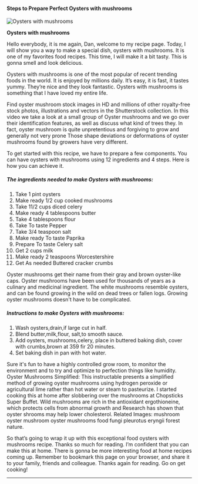             

#### Steps to Prepare Perfect Oysters with mushrooms

![Oysters with mushrooms](https://img-global.cpcdn.com/recipes/1c8744002e3add8a/751x532cq70/oysters-with-mushrooms-recipe-main-photo.jpg)

**Oysters with mushrooms**

Hello everybody, it is me again, Dan, welcome to my recipe page. Today, I will show you a way to make a special dish, oysters with mushrooms. It is one of my favorites food recipes. This time, I will make it a bit tasty. This is gonna smell and look delicious.

Oysters with mushrooms is one of the most popular of recent trending foods in the world. It is enjoyed by millions daily. It’s easy, it is fast, it tastes yummy. They’re nice and they look fantastic. Oysters with mushrooms is something that I have loved my entire life.

Find oyster mushroom stock images in HD and millions of other royalty-free stock photos, illustrations and vectors in the Shutterstock collection. In this video we take a look at a small group of Oyster mushrooms and we go over their identification features, as well as discuss what kind of trees they. In fact, oyster mushroom is quite unpretentious and forgiving to grow and generally not very prone Those shape deviations or deformations of oyster mushrooms found by growers have very different.

To get started with this recipe, we have to prepare a few components. You can have oysters with mushrooms using 12 ingredients and 4 steps. Here is how you can achieve it.

##### The ingredients needed to make Oysters with mushrooms:

1.  Take 1 pint oysters
2.  Make ready 1/2 cup cooked mushrooms
3.  Take 11/2 cups diced celery
4.  Make ready 4 tablespoons butter
5.  Take 4 tablespoons flour
6.  Take To taste Pepper
7.  Take 3/4 teaspoon salt
8.  Make ready To taste Paprika
9.  Prepare To taste Celery salt
10.  Get 2 cups milk
11.  Make ready 2 teaspoons Worcestershire
12.  Get As needed Buttered cracker crumbs

Oyster mushrooms get their name from their gray and brown oyster-like caps. Oyster mushrooms have been used for thousands of years as a culinary and medicinal ingredient. The white mushrooms resemble oysters, and can be found growing in the wild on dead trees or fallen logs. Growing oyster mushrooms doesn't have to be complicated.

##### Instructions to make Oysters with mushrooms:

1.  Wash oysters,drain,if large cut in half.
2.  Blend butter,milk,flour, salt,to smooth sauce.
3.  Add oysters, mushrooms,celery, place in buttered baking dish, cover with crumbs,brown at 359 fir 20 minutes.
4.  Set baking dish in pan with hot water.

Sure it's fun to have a highly controlled grow room, to monitor the environment and to try and optimize to perfection things like humidity. Oyster Mushrooms Simplified: This instructable presents a simplified method of growing oyster mushrooms using hydrogen peroxide or agricultural lime rather than hot water or steam to pasteurize. I started cooking this at home after slobbering over the mushrooms at Chopsticks Super Buffet. Wild mushrooms are rich in the antioxidant ergothioneine, which protects cells from abnormal growth and Research has shown that oyster shrooms may help lower cholesterol. Related Images: mushroom oyster mushroom oyster mushrooms food fungi pleurotus eryngii forest nature.

So that’s going to wrap it up with this exceptional food oysters with mushrooms recipe. Thanks so much for reading. I’m confident that you can make this at home. There is gonna be more interesting food at home recipes coming up. Remember to bookmark this page on your browser, and share it to your family, friends and colleague. Thanks again for reading. Go on get cooking!

* * *